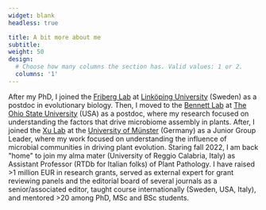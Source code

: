 ```yaml
---
widget: blank
headless: true

title: A bit more about me
subtitle:
weight: 50
design:
  # Choose how many columns the section has. Valid values: 1 or 2.
  columns: '1'
---
```


After my PhD, I joined the [Friberg Lab](https://liu.se/en/research/friberg-lab) at [Linköping University](https://liu.se/) (Sweden) as a postdoc in evolutionary biology. Then, I moved to the [Bennett Lab](https://species-interactions.osu.edu/) at [The Ohio State University](https://eeob.osu.edu/) (USA) as a postdoc, where my research focused on understanding the factors that drive microbiome assembly in plants. After, I joined the [Xu Lab](https://plant-x.uni-mainz.de/) at the [University of Münster](https://www.uni-muenster.de/Evolution/) (Germany) as a Junior Group Leader, where my work focused on understanding the influence of microbial communities in driving plant evolution. Staring fall 2022, I am back "home" to join my alma mater (University of Reggio Calabria, Italy) as Assistant Professor (RTDb for Italian folks) of Plant Pathology. I have raised >1 million EUR in research grants, served as external expert for grant reviewing panels and the editorial board of several journals as a senior/associated editor, taught course internationally (Sweden, USA, Italy), and mentored >20 among PhD, MSc and BSc students. 
